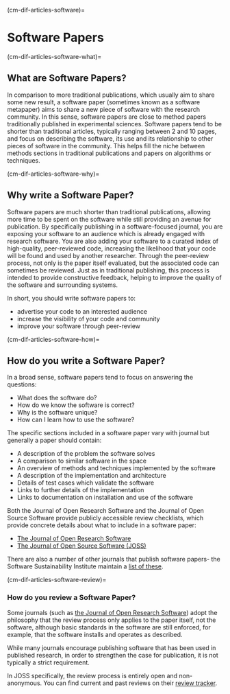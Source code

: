 (cm-dif-articles-software)=
# Software Papers

(cm-dif-articles-software-what)=
## What are Software Papers?

In comparison to more traditional publications, which usually aim to share some new result, a software paper (sometimes known as a software metapaper) aims to share a new piece of software with the research community.
In this sense, software papers are close to method papers traditionally published in experimental sciences.
Software papers tend to be shorter than traditional articles, typically ranging between 2 and 10 pages, and focus on describing the software, its use and its relationship to other pieces of software in the community.
This helps fill the niche between methods sections in traditional publications and papers on algorithms or techniques.

(cm-dif-articles-software-why)=
## Why write a Software Paper?

Software papers are much shorter than traditional publications, allowing more time to be spent on the software while still providing an avenue for publication.
By specifically publishing in a software-focused journal, you are exposing your software to an audience which is already engaged with research software.
You are also adding your software to a curated index of high-quality, peer-reviewed code, increasing the likelihood that your code will be found and used by another researcher.
Through the peer-review process, not only is the paper itself evaluated, but the associated code can sometimes be reviewed.
Just as in traditional publishing, this process is intended to provide constructive feedback, helping to improve the quality of the software and surrounding systems.

In short, you should write software papers to:

- advertise your code to an interested audience
- increase the visibility of your code and community
- improve your software through peer-review

(cm-dif-articles-software-how)=
## How do you write a Software Paper?

In a broad sense, software papers tend to focus on answering the questions:

- What does the software do?
- How do we know the software is correct?
- Why is the software unique?
- How can I learn how to use the software?

The specific sections included in a software paper vary with journal but generally a paper should contain:

- A description of the problem the software solves
- A comparison to similar software in the space
- An overview of methods and techniques implemented by the software
- A description of the implementation and architecture
- Details of test cases which validate the software
- Links to further details of the implementation
- Links to documentation on installation and use of the software

Both the Journal of Open Research Software and the Journal of Open Source Software provide publicly accessible review checklists, which provide concrete details about what to include in a software paper:

- [The Journal of Open Research Software](https://openresearchsoftware.metajnl.com/about/editorialPolicies/#peerReviewProcess)
- [The Journal of Open Source Software (JOSS)](https://joss.readthedocs.io/en/latest/review_checklist.html)

There are also a number of other journals that publish software papers- the Software Sustainability Institute maintain a [list of these](https://www.software.ac.uk/which-journals-should-i-publish-my-software).

(cm-dif-articles-software-review)=
### How do you review a Software Paper?

Some journals (such as [the Journal of Open Research Software](https://openresearchsoftware.metajnl.com)) adopt the philosophy that the review process only applies to the paper itself, not the software, although basic standards in the software are still enforced, for example, that the software installs and operates as described.

While many journals encourage publishing software that has been used in published research, in order to strengthen the case for publication, it is not typically a strict requirement.

In JOSS specifically, the review process is entirely open and non-anonymous.
You can find current and past reviews on their [review tracker](https://github.com/openjournals/joss-reviews/issues).

